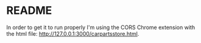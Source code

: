 # README

In order to get it to run properly I'm using the CORS Chrome extension with the html file: http://127.0.0.1:3000/carpartsstore.html.



